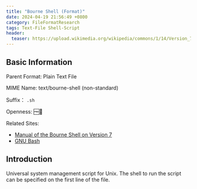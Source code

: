 ```yaml
---
title: "Bourne Shell (Format)"
date: 2024-04-19 21:56:49 +0800
category: FileFormatResearch
tags: Text-File Shell-Script
header:
  teaser: https://upload.wikimedia.org/wikipedia/commons/1/14/Version_7_UNIX_SIMH_PDP11_Bourne_Shell_Manual.png
---
```


## Basic Information

Parent Format: Plain Text File

MIME Name: text/bourne-shell (non-standard)

Suffix： `.sh`

Openness: 🆓📖

Related Sites:

* [Manual of the Bourne Shell on Version 7](https://www.in-ulm.de/~mascheck/bourne/v7/)
* [GNU Bash](https://www.gnu.org/software/bash/)

## Introduction

Universal system management script for Unix. The shell to run the script can be specified on the first line of the file.
